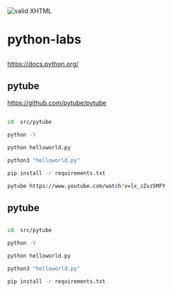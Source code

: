 [checkmark]: https://raw.githubusercontent.com/mozgbrasil/mozgbrasil.github.io/master/assets/images/logos/logo_32_32.png "MOZG"

![valid XHTML][checkmark]

# python-labs

##

https://docs.python.org/

## pytube

https://github.com/pytube/pytube

```bash

cd  src/pytube

python -V

python helloworld.py

python3 "helloworld.py"

pip install -r requirements.txt

pytube https://www.youtube.com/watch?v=lx_zZvz5MFY


```

## pytube

```bash

cd  src/pytube

python -V

python helloworld.py

python3 "helloworld.py"

pip install -r requirements.txt

```
